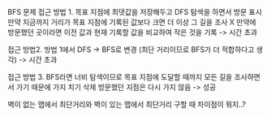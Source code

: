 BFS 문제
접근 방법 1.
목표 지점에 최댓값을 저장해두고 DFS 탐색을 하면서 방문 표시
만약 지금까지 거리가 목표 지점에 기록된 값보다 크면 더 이상 그 길을 조사 X
만약에 방문했던 곳이라면 이전 값과 현재 기록할 값을 비교하여 작은 것을 기록
-> 시간 초과

접근 방법2.
방법 1에서 DFS -> BFS로 변경 (최단 거리이므로 BFS가 더 적합하다고 생각)
-> 시간 초과

접근 방법 3.
BFS라면 너비 탐색이므로 목표 지점에 도달할 때까지 모든 길을 조사하면서 가기 때문에 가지 치기 삭제
방문했던 지점은 다시 가지 않음
-> 성공

벽이 없는 맵에서 최단거리와 벽이 있는 맵에서 최단거리 구할 때 차이점이 뭐지..?

